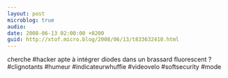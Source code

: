 ```yaml
---
layout: post
microblog: true
audio: 
date: 2008-06-13 02:00:00 +0200
guid: http://xtof.micro.blog/2008/06/13/t833632410.html
---
```

cherche #hacker apte à intégrer diodes dans un brassard fluorescent ? #clignotants #humeur #indicateurwhuffie #videovelo #softsecurity #mode
